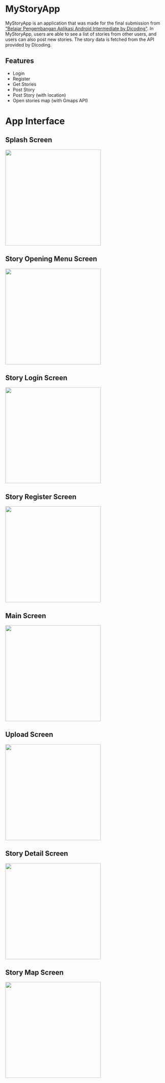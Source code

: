 # MyStoryApp

MyStoryApp is an application that was made for the final submission from ["Belajar Pengembangan Aplikasi Android Intermediate by Dicoding"](https://www.dicoding.com/certificates/L4PQG6VYVZO1). In MyStoryApp, users are able to see a list of stories from other users, and users can also post new stories. The story data is fetched from the API provided by Dicoding.

## Features
- Login
- Register
- Get Stories
- Post Story
- Post Story (with location)
- Open stories map (with Gmaps API)

# App Interface

## Splash Screen
<img src="https://github.com/3henzijuandri3/Story-App/assets/89207690/d33d24d6-bb50-4776-b342-8b5cc01f6d1c.jpg" width="300">

## Story Opening Menu Screen
<img src="https://github.com/3henzijuandri3/Story-App/assets/89207690/37a5c606-6079-41ae-bb29-90715666eca5.jpg" width="300">

## Story Login Screen
<img src="https://github.com/3henzijuandri3/Story-App/assets/89207690/30426742-0191-4434-870b-f871fe796954.jpg" width="300">

## Story Register Screen
<img src="https://github.com/3henzijuandri3/Story-App/assets/89207690/985b8f81-c8df-40ea-ae78-3f1c927fed32.jpg" width="300">

## Main Screen
<img src="https://github.com/3henzijuandri3/Story-App/assets/89207690/a35f18ab-2463-4960-9dc1-5ec369291abb.jpg" width="300">

## Upload Screen
<img src="https://github.com/3henzijuandri3/Story-App/assets/89207690/7b780be7-502b-4eb0-833d-067bee4051e3.jpg" width="300">

## Story Detail Screen
<img src="https://github.com/3henzijuandri3/Story-App/assets/89207690/e9a828fd-fca8-45e3-bc5e-fc6a9e29bff7.jpg" width="300">

## Story Map Screen
<img src="https://github.com/3henzijuandri3/Story-App/assets/89207690/d0dd168f-87ab-469c-a068-ef0eb82b534f.jpg" width="300">
